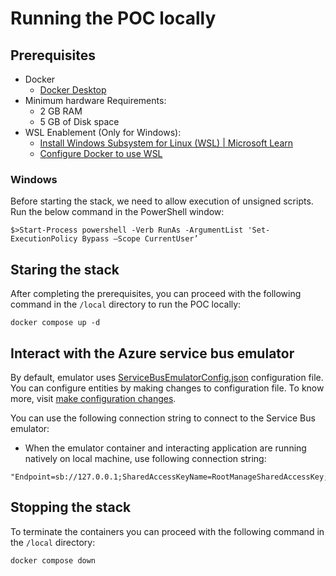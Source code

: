 # Running the POC locally

## Prerequisites

- Docker
    - [Docker Desktop](https://docs.docker.com/desktop/install/windows-install/#:~:text=Install%20Docker%20Desktop%20on%20Windows%201%20Download%20the,on%20your%20choice%20of%20backend.%20...%20More%20items)
- Minimum hardware Requirements:
    - 2 GB RAM
    - 5 GB of Disk space
- WSL Enablement (Only for Windows):
    - [Install Windows Subsystem for Linux (WSL) | Microsoft Learn](https://learn.microsoft.com/en-us/windows/wsl/install)
    - [Configure Docker to use WSL](https://docs.docker.com/desktop/wsl/#:~:text=Turn%20on%20Docker%20Desktop%20WSL%202%201%20Download,engine%20..%20...%206%20Select%20Apply%20%26%20Restart.)

    
### Windows

Before starting the stack, we need to allow execution of unsigned scripts. Run the below command in the PowerShell window:

`$>Start-Process powershell -Verb RunAs -ArgumentList 'Set-ExecutionPolicy Bypass –Scope CurrentUser’`

## Staring the stack
After completing the prerequisites, you can proceed with the following command in the `/local` directory to run the POC locally:

`docker compose up -d`

## Interact with the Azure service bus emulator

By default, emulator uses [ServiceBusEmulatorConfig.json](./ServiceBusEmulatorConfig.json) configuration file. You can configure entities by making changes to configuration file. To know more, visit [make configuration changes](https://learn.microsoft.com/en-us/azure/service-bus-messaging/overview-emulator#quota-configuration-changes).

You can use the following connection string to connect to the Service Bus emulator:

- When the emulator container and interacting application are running natively on local machine, use following connection string:
```
"Endpoint=sb://127.0.0.1;SharedAccessKeyName=RootManageSharedAccessKey;SharedAccessKey=SAS_KEY_VALUE;UseDevelopmentEmulator=true;"
```

## Stopping the stack
To terminate the containers you can proceed with the following command in the `/local` directory:

`docker compose down`
